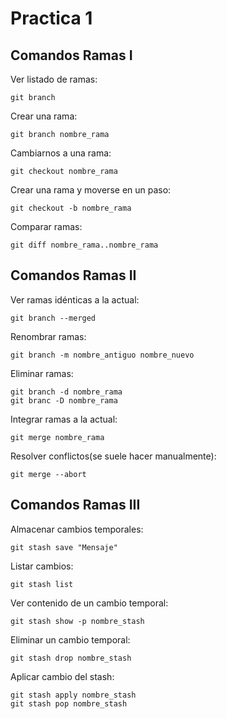 # Practica 1  

## Comandos Ramas I  


Ver listado de ramas:  

`git branch`  

Crear una rama:  

`git branch nombre_rama`  

Cambiarnos a una rama:  

`git checkout nombre_rama`  

Crear una rama y moverse en un paso:  

`git checkout -b nombre_rama`  

Comparar ramas:  

`git diff nombre_rama..nombre_rama`  




## Comandos Ramas II  


Ver ramas idénticas a la actual:  

`git branch --merged`  

Renombrar ramas:  

`git branch -m nombre_antiguo nombre_nuevo`  

Eliminar ramas:  
~~~  
git branch -d nombre_rama
git branc -D nombre_rama  
~~~  

Integrar ramas a la actual:  

`git merge nombre_rama`  

Resolver conflictos(se suele hacer manualmente):  

`git merge --abort`



## Comandos Ramas III  

Almacenar cambios temporales:  

`git stash save "Mensaje"`  

Listar cambios:  

`git stash list`  

Ver contenido de un cambio temporal:  

`git stash show -p nombre_stash`  

Eliminar un cambio temporal:  

`git stash drop nombre_stash`  

Aplicar cambio del stash:  
~~~  
git stash apply nombre_stash
git stash pop nombre_stash  
~~~  
  
